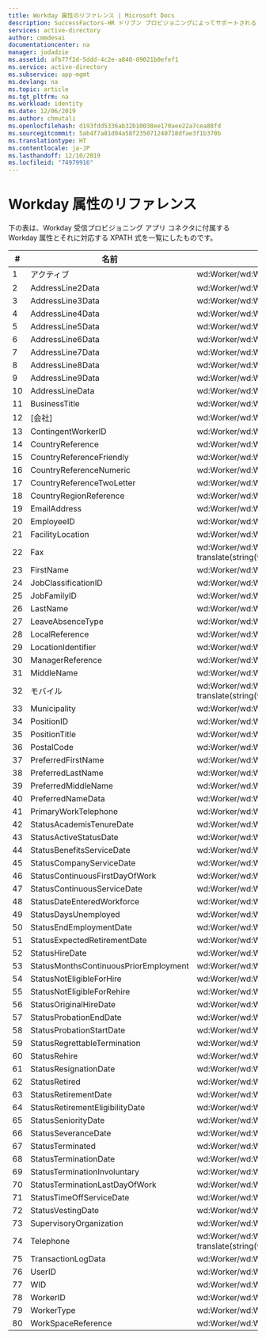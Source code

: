 ```yaml
---
title: Workday 属性のリファレンス | Microsoft Docs
description: SuccessFactors-HR ドリブン プロビジョニングによってサポートされる SuccessFactors の属性について説明します。
services: active-directory
author: cmmdesai
documentationcenter: na
manager: jodadzie
ms.assetid: afb77f2d-5ddd-4c2e-a840-09021b0efef1
ms.service: active-directory
ms.subservice: app-mgmt
ms.devlang: na
ms.topic: article
ms.tgt_pltfrm: na
ms.workload: identity
ms.date: 12/06/2019
ms.author: chmutali
ms.openlocfilehash: d193fdd5336ab32b10038ee170aee22a7cea88fd
ms.sourcegitcommit: 5ab4f7a81d04a58f235071240718dfae3f1b370b
ms.translationtype: HT
ms.contentlocale: ja-JP
ms.lasthandoff: 12/10/2019
ms.locfileid: "74979916"
---
```

# <a name="workday-attribute-reference"></a>Workday 属性のリファレンス

下の表は、Workday 受信プロビジョニング アプリ コネクタに付属する Workday 属性とそれに対応する XPATH 式を一覧にしたものです。 

| \# | 名前                                  | Workday API 式                                                                                                                                                                                                                                                                                                                                                                                       |
|----|---------------------------------------|--------------------------------------------------------------------------------------------------------------------------------------------------------------------------------------------------------------------------------------------------------------------------------------------------------------------------------------------------------------------------------------------------------------|
| 1  | アクティブ                                | wd:Worker/wd:Worker\_Data/wd:Employment\_Data/wd:Worker\_Status\_Data/wd:Active/text\(\)                                                                                                                                                                                                                                                                                                                     |
| 2  | AddressLine2Data                      | wd:Worker/wd:Worker\_Data/wd:Employment\_Data/wd:Position\_Data/wd:Business\_Site\_Summary\_Data/wd:Address\_Data/wd:Address\_Line\_Data\[@wd:Type='ADDRESS\_LINE\_2'\]/text\(\)                                                                                                                                                                                                                             |
| 3  | AddressLine3Data                      | wd:Worker/wd:Worker\_Data/wd:Employment\_Data/wd:Position\_Data/wd:Business\_Site\_Summary\_Data/wd:Address\_Data/wd:Address\_Line\_Data\[@wd:Type='ADDRESS\_LINE\_3'\]/text\(\)                                                                                                                                                                                                                             |
| 4  | AddressLine4Data                      | wd:Worker/wd:Worker\_Data/wd:Employment\_Data/wd:Position\_Data/wd:Business\_Site\_Summary\_Data/wd:Address\_Data/wd:Address\_Line\_Data\[@wd:Type='ADDRESS\_LINE\_4'\]/text\(\)                                                                                                                                                                                                                             |
| 5  | AddressLine5Data                      | wd:Worker/wd:Worker\_Data/wd:Employment\_Data/wd:Position\_Data/wd:Business\_Site\_Summary\_Data/wd:Address\_Data/wd:Address\_Line\_Data\[@wd:Type='ADDRESS\_LINE\_5'\]/text\(\)                                                                                                                                                                                                                             |
| 6  | AddressLine6Data                      | wd:Worker/wd:Worker\_Data/wd:Employment\_Data/wd:Position\_Data/wd:Business\_Site\_Summary\_Data/wd:Address\_Data/wd:Address\_Line\_Data\[@wd:Type='ADDRESS\_LINE\_6'\]/text\(\)                                                                                                                                                                                                                             |
| 7  | AddressLine7Data                      | wd:Worker/wd:Worker\_Data/wd:Employment\_Data/wd:Position\_Data/wd:Business\_Site\_Summary\_Data/wd:Address\_Data/wd:Address\_Line\_Data\[@wd:Type='ADDRESS\_LINE\_7'\]/text\(\)                                                                                                                                                                                                                             |
| 8  | AddressLine8Data                      | wd:Worker/wd:Worker\_Data/wd:Employment\_Data/wd:Position\_Data/wd:Business\_Site\_Summary\_Data/wd:Address\_Data/wd:Address\_Line\_Data\[@wd:Type='ADDRESS\_LINE\_8'\]/text\(\)                                                                                                                                                                                                                             |
| 9  | AddressLine9Data                      | wd:Worker/wd:Worker\_Data/wd:Employment\_Data/wd:Position\_Data/wd:Business\_Site\_Summary\_Data/wd:Address\_Data/wd:Address\_Line\_Data\[@wd:Type='ADDRESS\_LINE\_9'\]/text\(\)                                                                                                                                                                                                                             |
| 10 | AddressLineData                       | wd:Worker/wd:Worker\_Data/wd:Employment\_Data/wd:Position\_Data/wd:Business\_Site\_Summary\_Data/wd:Address\_Data/wd:Address\_Line\_Data/text\(\)                                                                                                                                                                                                                                                            |
| 11 | BusinessTitle                         | wd:Worker/wd:Worker\_Data/wd:Employment\_Data/wd:Position\_Data/wd:Business\_Title/text\(\)                                                                                                                                                                                                                                                                                                                  |
| 12 | [会社]                               | wd:Worker/wd:Worker\_Data/wd:Organization\_Data/wd:Worker\_Organization\_Data\[translate\(string\(wd:Organization\_Data/wd:Organization\_Type\_Reference/wd:ID\[@wd:type='Organization\_Type\_ID'\]\),'abcdefghijklmnopqrstuvwxyz','ABCDEFGHIJKLMNOPQRSTUVWXYZ'\)='COMPANY'\]/wd:Organization\_Reference/@wd:Descriptor                                                                                      |
| 13 | ContingentWorkerID                    | wd:Worker/wd:Worker\_Reference/wd:ID\[@wd:type='Contingent\_Worker\_ID'\]/text\(\)                                                                                                                                                                                                                                                                                                                           |
| 14 | CountryReference                      | wd:Worker/wd:Worker\_Data/wd:Employment\_Data/wd:Position\_Data/wd:Business\_Site\_Summary\_Data/wd:Address\_Data/wd:Country\_Reference/wd:ID\[@wd:type='ISO\_3166\-1\_Alpha\-3\_Code'\]/text\(\)                                                                                                                                                                                                            |
| 15 | CountryReferenceFriendly              | wd:Worker/wd:Worker\_Data/wd:Employment\_Data/wd:Position\_Data/wd:Business\_Site\_Summary\_Data/wd:Address\_Data/wd:Country\_Reference/@wd:Descriptor                                                                                                                                                                                                                                                       |
| 16 | CountryReferenceNumeric               | wd:Worker/wd:Worker\_Data/wd:Employment\_Data/wd:Position\_Data/wd:Business\_Site\_Summary\_Data/wd:Address\_Data/wd:Country\_Reference/wd:ID\[@wd:type='ISO\_3166\-1\_Numeric\-3\_Code'\]/text\(\)                                                                                                                                                                                                          |
| 17 | CountryReferenceTwoLetter             | wd:Worker/wd:Worker\_Data/wd:Employment\_Data/wd:Position\_Data/wd:Business\_Site\_Summary\_Data/wd:Address\_Data/wd:Country\_Reference/wd:ID\[@wd:type='ISO\_3166\-1\_Alpha\-2\_Code'\]/text\(\)                                                                                                                                                                                                            |
| 18 | CountryRegionReference                | wd:Worker/wd:Worker\_Data/wd:Employment\_Data/wd:Position\_Data/wd:Business\_Site\_Summary\_Data/wd:Address\_Data/wd:Country\_Region\_Reference/@wd:Descriptor                                                                                                                                                                                                                                               |
| 19 | EmailAddress                          | wd:Worker/wd:Worker\_Data/wd:Personal\_Data/wd:Contact\_Data/wd:Email\_Address\_Data\[translate\(string\(wd:Usage\_Data/wd:Type\_Data/wd:Type\_Reference/@wd:Descriptor\),'abcdefghijklmnopqrstuvwxyz','ABCDEFGHIJKLMNOPQRSTUVWXYZ'\)='WORK'\]/wd:Email\_Address/text\(\)                                                                                                                                    |
| 20 | EmployeeID                            | wd:Worker/wd:Worker\_Reference/wd:ID\[@wd:type='Employee\_ID'\]/text\(\)                                                                                                                                                                                                                                                                                                                                     |
| 21 | FacilityLocation                      | wd:Worker/wd:Worker\_Data/wd:Organization\_Data/wd:Worker\_Organization\_Data\[translate\(string\(wd:Organization\_Data/wd:Organization\_Type\_Reference/wd:ID\[@wd:type='Organization\_Type\_ID'\]\),'abcdefghijklmnopqrstuvwxyz','ABCDEFGHIJKLMNOPQRSTUVWXYZ'\)='FACILITY'\]/wd:Organization\_Reference/@wd:Descriptor                                                                                     |
| 22 | Fax                                   | wd:Worker/wd:Worker\_Data/wd:Personal\_Data/wd:Contact\_Data/wd:Phone\_Data\[translate\(string\(wd:Phone\_Device\_Type\_Reference/@wd:Descriptor\),'abcdefghijklmnopqrstuvwxyz','ABCDEFGHIJKLMNOPQRSTUVWXYZ'\)='FAX' and translate\(string\(wd:Usage\_Data/wd:Type\_Data/wd:Type\_Reference/@wd:Descriptor\),'abcdefghijklmnopqrstuvwxyz','ABCDEFGHIJKLMNOPQRSTUVWXYZ'\)='WORK'\]/@wd:Formatted\_Phone       |
| 23 | FirstName                             | wd:Worker/wd:Worker\_Data/wd:Personal\_Data/wd:Name\_Data/wd:Legal\_Name\_Data/wd:Name\_Detail\_Data/wd:First\_Name/text\(\)                                                                                                                                                                                                                                                                                 |
| 24 | JobClassificationID                   | wd:Worker/wd:Worker\_Data/wd:Employment\_Data/wd:Position\_Data/wd:Job\_Classification\_Summary\_Data/wd:Job\_Classification\_Reference/wd:ID\[@wd:type='Job\_Classification\_Reference\_ID'\]/text\(\)                                                                                                                                                                                                      |
| 25 | JobFamilyID                           | wd:Worker/wd:Worker\_Data/wd:Employment\_Data/wd:Position\_Data/wd:Job\_Profile\_Summary\_Data/wd:Job\_Family\_Reference/wd:ID\[@wd:type='Job\_Family\_ID'\]/text\(\)                                                                                                                                                                                                                                        |
| 26 | LastName                              | wd:Worker/wd:Worker\_Data/wd:Personal\_Data/wd:Name\_Data/wd:Legal\_Name\_Data/wd:Name\_Detail\_Data/wd:Last\_Name/text\(\)                                                                                                                                                                                                                                                                                  |
| 27 | LeaveAbsenceType                      | wd:Worker/wd:Worker\_Data/wd:Employment\_Data/wd:Worker\_Status\_Data/wd:Leave\_Status\_Data\[wd:On\_Leave='1'\]/wd:Leave\_of\_Absence\_Type\_Reference/wd:ID\[@wd:type='Leave\_of\_Absence\_Type\_ID'\]/text\(\)                                                                                                                                                                                            |
| 28 | LocalReference                        | wd:Worker/wd:Worker\_Data/wd:Employment\_Data/wd:Position\_Data/wd:Business\_Site\_Summary\_Data/wd:Local\_Reference/wd:ID\[@wd:type='Locale\_ID'\]/text\(\)                                                                                                                                                                                                                                                 |
| 29 | LocationIdentifier                    | wd:Worker/wd:Worker\_Data/wd:Employment\_Data/wd:Position\_Data/wd:Business\_Site\_Summary\_Data/wd:Location\_Reference/wd:ID\[@wd:type='Location\_ID'\]/text\(\)                                                                                                                                                                                                                                            |
| 30 | ManagerReference                      | wd:Worker/wd:Worker\_Data/wd:Management\_Chain\_Data/wd:Worker\_Supervisory\_Management\_Chain\_Data\[position\(\)=1\]/wd:Management\_Chain\_Data\[last\(\)=position\(\)\]/wd:Manager\_Reference/wd:ID\[@wd:type='WID'\]/text\(\)                                                                                                                                                                            |
| 31 | MiddleName                            | wd:Worker/wd:Worker\_Data/wd:Personal\_Data/wd:Name\_Data/wd:Legal\_Name\_Data/wd:Name\_Detail\_Data/wd:Middle\_Name/text\(\)                                                                                                                                                                                                                                                                                |
| 32 | モバイル                                | wd:Worker/wd:Worker\_Data/wd:Personal\_Data/wd:Contact\_Data/wd:Phone\_Data\[translate\(string\(wd:Phone\_Device\_Type\_Reference/@wd:Descriptor\),'abcdefghijklmnopqrstuvwxyz','ABCDEFGHIJKLMNOPQRSTUVWXYZ'\)='MOBILE' and translate\(string\(wd:Usage\_Data/wd:Type\_Data/wd:Type\_Reference/@wd:Descriptor\),'abcdefghijklmnopqrstuvwxyz','ABCDEFGHIJKLMNOPQRSTUVWXYZ'\)='WORK'\]/@wd:Formatted\_Phone    |
| 33 | Municipality                          | wd:Worker/wd:Worker\_Data/wd:Employment\_Data/wd:Position\_Data/wd:Business\_Site\_Summary\_Data/wd:Address\_Data/wd:Municipality/text\(\)                                                                                                                                                                                                                                                                   |
| 34 | PositionID                            | wd:Worker/wd:Worker\_Data/wd:Employment\_Data/wd:Position\_Data/wd:Position\_ID/text\(\)                                                                                                                                                                                                                                                                                                                     |
| 35 | PositionTitle                         | wd:Worker/wd:Worker\_Data/wd:Employment\_Data/wd:Position\_Data/wd:Position\_Title/text\(\)                                                                                                                                                                                                                                                                                                                  |
| 36 | PostalCode                            | wd:Worker/wd:Worker\_Data/wd:Employment\_Data/wd:Position\_Data/wd:Business\_Site\_Summary\_Data/wd:Address\_Data/wd:Postal\_Code/text\(\)                                                                                                                                                                                                                                                                   |
| 37 | PreferredFirstName                    | wd:Worker/wd:Worker\_Data/wd:Personal\_Data/wd:Name\_Data/wd:Preferred\_Name\_Data/wd:Name\_Detail\_Data/wd:First\_Name/text\(\)                                                                                                                                                                                                                                                                             |
| 38 | PreferredLastName                     | wd:Worker/wd:Worker\_Data/wd:Personal\_Data/wd:Name\_Data/wd:Preferred\_Name\_Data/wd:Name\_Detail\_Data/wd:Last\_Name/text\(\)                                                                                                                                                                                                                                                                              |
| 39 | PreferredMiddleName                   | wd:Worker/wd:Worker\_Data/wd:Personal\_Data/wd:Name\_Data/wd:Preferred\_Name\_Data/wd:Name\_Detail\_Data/wd:Middle\_Name/text\(\)                                                                                                                                                                                                                                                                            |
| 40 | PreferredNameData                     | wd:Worker/wd:Worker\_Data/wd:Personal\_Data/wd:Name\_Data/wd:Preferred\_Name\_Data/wd:Name\_Detail\_Data/@wd:Formatted\_Name                                                                                                                                                                                                                                                                                 |
| 41 | PrimaryWorkTelephone                  | wd:Worker/wd:Worker\_Data/wd:Personal\_Data/wd:Contact\_Data/wd:Phone\_Data\[wd:Usage\_Data/wd:Type\_Data/@wd:Primary='1' and translate\(string\(wd:Usage\_Data/wd:Type\_Data/wd:Type\_Reference/@wd:Descriptor\),'abcdefghijklmnopqrstuvwxyz','ABCDEFGHIJKLMNOPQRSTUVWXYZ'\)='WORK'\]/@wd:Formatted\_Phone                                                                                                  |
| 42 | StatusAcademisTenureDate              | wd:Worker/wd:Worker\_Data/wd:Employment\_Data/wd:Worker\_Status\_Data/wd:Academic\_Tenure\_Date/text\(\)                                                                                                                                                                                                                                                                                                     |
| 43 | StatusActiveStatusDate                | wd:Worker/wd:Worker\_Data/wd:Employment\_Data/wd:Worker\_Status\_Data/wd:Active\_Status\_Date/text\(\)                                                                                                                                                                                                                                                                                                       |
| 44 | StatusBenefitsServiceDate             | wd:Worker/wd:Worker\_Data/wd:Employment\_Data/wd:Worker\_Status\_Data/wd:Benefits\_Service\_Date/text\(\)                                                                                                                                                                                                                                                                                                    |
| 45 | StatusCompanyServiceDate              | wd:Worker/wd:Worker\_Data/wd:Employment\_Data/wd:Worker\_Status\_Data/wd:Company\_Service\_Date/text\(\)                                                                                                                                                                                                                                                                                                     |
| 46 | StatusContinuousFirstDayOfWork        | wd:Worker/wd:Worker\_Data/wd:Employment\_Data/wd:Worker\_Status\_Data/wd:First\_Day\_of\_Work/text\(\)                                                                                                                                                                                                                                                                                                       |
| 47 | StatusContinuousServiceDate           | wd:Worker/wd:Worker\_Data/wd:Employment\_Data/wd:Worker\_Status\_Data/wd:Continuous\_Service\_Date/text\(\)                                                                                                                                                                                                                                                                                                  |
| 48 | StatusDateEnteredWorkforce            | wd:Worker/wd:Worker\_Data/wd:Employment\_Data/wd:Worker\_Status\_Data/wd:Date\_Entered\_Workforce/text\(\)                                                                                                                                                                                                                                                                                                   |
| 49 | StatusDaysUnemployed                  | wd:Worker/wd:Worker\_Data/wd:Employment\_Data/wd:Worker\_Status\_Data/wd:Days\_Unemployed/text\(\)                                                                                                                                                                                                                                                                                                           |
| 50 | StatusEndEmploymentDate               | wd:Worker/wd:Worker\_Data/wd:Employment\_Data/wd:Worker\_Status\_Data/wd:End\_Employment\_Date/text\(\)                                                                                                                                                                                                                                                                                                      |
| 51 | StatusExpectedRetirementDate          | wd:Worker/wd:Worker\_Data/wd:Employment\_Data/wd:Worker\_Status\_Data/wd:Expected\_Retirement\_Date/text\(\)                                                                                                                                                                                                                                                                                                 |
| 52 | StatusHireDate                        | wd:Worker/wd:Worker\_Data/wd:Employment\_Data/wd:Worker\_Status\_Data/wd:Hire\_Date/text\(\)                                                                                                                                                                                                                                                                                                                 |
| 53 | StatusMonthsContinuousPriorEmployment | wd:Worker/wd:Worker\_Data/wd:Employment\_Data/wd:Worker\_Status\_Data/wd:Months\_Continuous\_Prior\_Employment/text\(\)                                                                                                                                                                                                                                                                                      |
| 54 | StatusNotEligibleForHire              | wd:Worker/wd:Worker\_Data/wd:Employment\_Data/wd:Worker\_Status\_Data/wd:Not\_Eligible\_For\_Hire/text\(\)                                                                                                                                                                                                                                                                                                   |
| 55 | StatusNotEligibleForRehire            | wd:Worker/wd:Worker\_Data/wd:Employment\_Data/wd:Worker\_Status\_Data/wd:Not\_Eligible\_for\_Rehire/text\(\)                                                                                                                                                                                                                                                                                                 |
| 56 | StatusOriginalHireDate                | wd:Worker/wd:Worker\_Data/wd:Employment\_Data/wd:Worker\_Status\_Data/wd:Original\_Hire\_Date/text\(\)                                                                                                                                                                                                                                                                                                       |
| 57 | StatusProbationEndDate                | wd:Worker/wd:Worker\_Data/wd:Employment\_Data/wd:Worker\_Status\_Data/wd:Probation\_End\_Date/text\(\)                                                                                                                                                                                                                                                                                                       |
| 58 | StatusProbationStartDate              | wd:Worker/wd:Worker\_Data/wd:Employment\_Data/wd:Worker\_Status\_Data/wd:Probation\_Start\_Date/text\(\)                                                                                                                                                                                                                                                                                                     |
| 59 | StatusRegrettableTermination          | wd:Worker/wd:Worker\_Data/wd:Employment\_Data/wd:Worker\_Status\_Data/wd:Regrettable\_Termination/text\(\)                                                                                                                                                                                                                                                                                                   |
| 60 | StatusRehire                          | wd:Worker/wd:Worker\_Data/wd:Employment\_Data/wd:Worker\_Status\_Data/wd:Rehire/text\(\)                                                                                                                                                                                                                                                                                                                     |
| 61 | StatusResignationDate                 | wd:Worker/wd:Worker\_Data/wd:Employment\_Data/wd:Worker\_Status\_Data/wd:Resignation\_Date/text\(\)                                                                                                                                                                                                                                                                                                          |
| 62 | StatusRetired                         | wd:Worker/wd:Worker\_Data/wd:Employment\_Data/wd:Worker\_Status\_Data/wd:Retired/text\(\)                                                                                                                                                                                                                                                                                                                    |
| 63 | StatusRetirementDate                  | wd:Worker/wd:Worker\_Data/wd:Employment\_Data/wd:Worker\_Status\_Data/wd:Retirement\_Date/text\(\)                                                                                                                                                                                                                                                                                                           |
| 64 | StatusRetirementEligibilityDate       | wd:Worker/wd:Worker\_Data/wd:Employment\_Data/wd:Worker\_Status\_Data/wd:Retirement\_Eligibility\_Date/text\(\)                                                                                                                                                                                                                                                                                              |
| 65 | StatusSeniorityDate                   | wd:Worker/wd:Worker\_Data/wd:Employment\_Data/wd:Worker\_Status\_Data/wd:Seniority\_Date/text\(\)                                                                                                                                                                                                                                                                                                            |
| 66 | StatusSeveranceDate                   | wd:Worker/wd:Worker\_Data/wd:Employment\_Data/wd:Worker\_Status\_Data/wd:Severance\_Date/text\(\)                                                                                                                                                                                                                                                                                                            |
| 67 | StatusTerminated                      | wd:Worker/wd:Worker\_Data/wd:Employment\_Data/wd:Worker\_Status\_Data/wd:Terminated/text\(\)                                                                                                                                                                                                                                                                                                                 |
| 68 | StatusTerminationDate                 | wd:Worker/wd:Worker\_Data/wd:Employment\_Data/wd:Worker\_Status\_Data/wd:Termination\_Date/text\(\)                                                                                                                                                                                                                                                                                                          |
| 69 | StatusTerminationInvoluntary          | wd:Worker/wd:Worker\_Data/wd:Employment\_Data/wd:Worker\_Status\_Data/wd:Termination\_Involuntary/text\(\)                                                                                                                                                                                                                                                                                                   |
| 70 | StatusTerminationLastDayOfWork        | wd:Worker/wd:Worker\_Data/wd:Employment\_Data/wd:Worker\_Status\_Data/wd:Termination\_Last\_Day\_of\_Work/text\(\)                                                                                                                                                                                                                                                                                           |
| 71 | StatusTimeOffServiceDate              | wd:Worker/wd:Worker\_Data/wd:Employment\_Data/wd:Worker\_Status\_Data/wd:Time\_Off\_Service\_Date/text\(\)                                                                                                                                                                                                                                                                                                   |
| 72 | StatusVestingDate                     | wd:Worker/wd:Worker\_Data/wd:Employment\_Data/wd:Worker\_Status\_Data/wd:Vesting\_Date/text\(\)                                                                                                                                                                                                                                                                                                              |
| 73 | SupervisoryOrganization               | wd:Worker/wd:Worker\_Data/wd:Organization\_Data/wd:Worker\_Organization\_Data/wd:Organization\_Data\[translate\(string\(wd:Organization\_Type\_Reference/wd:ID\[@wd:type='Organization\_Type\_ID'\]\),'abcdefghijklmnopqrstuvwxyz','ABCDEFGHIJKLMNOPQRSTUVWXYZ'\)='SUPERVISORY'\]/wd:Organization\_Name/text\(\)                                                                                             |
| 74 | Telephone                             | wd:Worker/wd:Worker\_Data/wd:Personal\_Data/wd:Contact\_Data/wd:Phone\_Data\[translate\(string\(wd:Phone\_Device\_Type\_Reference/@wd:Descriptor\),'abcdefghijklmnopqrstuvwxyz','ABCDEFGHIJKLMNOPQRSTUVWXYZ'\)='TELEPHONE' and translate\(string\(wd:Usage\_Data/wd:Type\_Data/wd:Type\_Reference/@wd:Descriptor\),'abcdefghijklmnopqrstuvwxyz','ABCDEFGHIJKLMNOPQRSTUVWXYZ'\)='WORK'\]/@wd:Formatted\_Phone |
| 75 | TransactionLogData                    | wd:Worker/wd:Worker\_Data/wd:Transaction\_Log\_Entry\_Data/wd:Transaction\_Log\_Entry                                                                                                                                                                                                                                                                                                                        |
| 76 | UserID                                | wd:Worker/wd:Worker\_Data/wd:User\_ID/text\(\)                                                                                                                                                                                                                                                                                                                                                               |
| 77 | WID                                   | wd:Worker/wd:Worker\_Reference/wd:ID\[@wd:type='WID'\]/text\(\)                                                                                                                                                                                                                                                                                                                                              |
| 78 | WorkerID                              | wd:Worker/wd:Worker\_Data/wd:Worker\_ID/text\(\)                                                                                                                                                                                                                                                                                                                                                             |
| 79 | WorkerType                            | wd:Worker/wd:Worker\_Data/wd:Employment\_Data/wd:Position\_Data/wd:Worker\_Type\_Reference/@wd:Descriptor                                                                                                                                                                                                                                                                                                    |
| 80 | WorkSpaceReference                    | wd:Worker/wd:Worker\_Data/wd:Employment\_Data/wd:Position\_Data/wd:Work\_Space\_\_Reference/@wd:Descriptor                                                                                                                                                                                                                                                                                                   |
